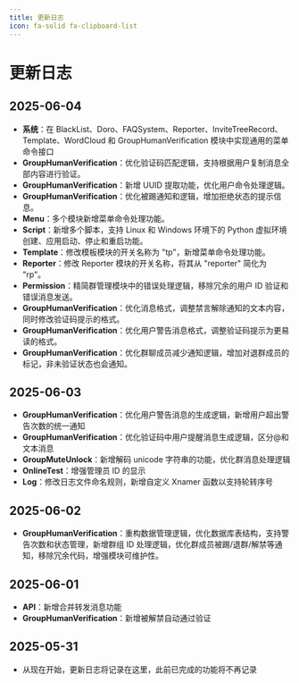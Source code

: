 ```yaml
---
title: 更新日志
icon: fa-solid fa-clipboard-list
---
```


# 更新日志

## 2025-06-04

- **系统**：在 BlackList、Doro、FAQSystem、Reporter、InviteTreeRecord、Template、WordCloud 和 GroupHumanVerification 模块中实现通用的菜单命令接口
- **GroupHumanVerification**：优化验证码匹配逻辑，支持根据用户复制消息全部内容进行验证。
- **GroupHumanVerification**：新增 UUID 提取功能，优化用户命令处理逻辑。
- **GroupHumanVerification**：优化被踢通知和逻辑，增加拒绝状态的提示信息。
- **Menu**：多个模块新增菜单命令处理功能。
- **Script**：新增多个脚本，支持 Linux 和 Windows 环境下的 Python 虚拟环境创建、应用启动、停止和重启功能。
- **Template**：修改模板模块的开关名称为 "tp"，新增菜单命令处理功能。
- **Reporter**：修改 Reporter 模块的开关名称，将其从 "reporter" 简化为 "rp"。
- **Permission**：精简群管理模块中的错误处理逻辑，移除冗余的用户 ID 验证和错误消息发送。
- **GroupHumanVerification**：优化消息格式，调整禁言解除通知的文本内容，同时修改验证码提示的格式。
- **GroupHumanVerification**：优化用户警告消息格式，调整验证码提示为更易读的格式。
- **GroupHumanVerification**：优化群聊成员减少通知逻辑，增加对退群成员的标记，非未验证状态也会通知。

## 2025-06-03

- **GroupHumanVerification**：优化用户警告消息的生成逻辑，新增用户超出警告次数的统一通知
- **GroupHumanVerification**：优化验证码中用户提醒消息生成逻辑，区分@和文本消息
- **GroupMuteUnlock**：新增解码 unicode 字符串的功能，优化群消息处理逻辑
- **OnlineTest**：增强管理员 ID 的显示
- **Log**：修改日志文件命名规则，新增自定义 Xnamer 函数以支持轮转序号

## 2025-06-02

- **GroupHumanVerification**：重构数据管理逻辑，优化数据库表结构，支持警告次数和状态管理，新增群组 ID 处理逻辑，优化群成员被踢/退群/解禁等通知，移除冗余代码，增强模块可维护性。

## 2025-06-01

- **API**：新增合并转发消息功能
- **GroupHumanVerification**：新增被解禁自动通过验证

## 2025-05-31

- 从现在开始，更新日志将记录在这里，此前已完成的功能将不再记录
